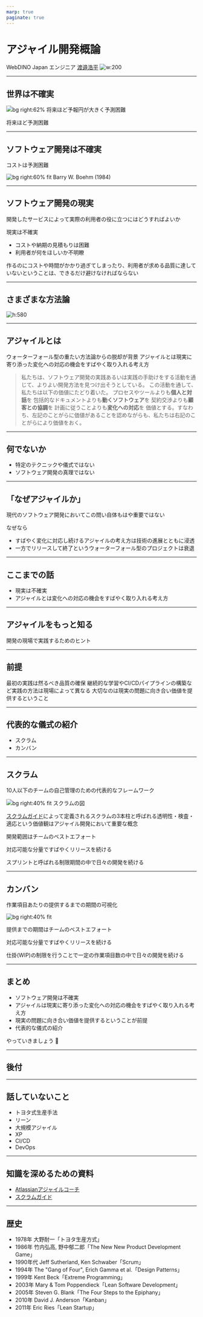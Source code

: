 ```yaml
---
marp: true
paginate: true
---
```


# アジャイル開発概論

WebDINO Japan エンジニア
[渡邉浩平](https://github.com/kou029w)
![w:200](https://github.com/kou029w.png)

---

## 世界は不確実

![bg right:62% 将来ほど予報円が大きく予測困難](https://www.jma.go.jp/jma/kishou/know/typhoon/7-1-1.png)
<!-- _footer: 図の出典: 気象庁 https://www.jma.go.jp/jma/kishou/know/typhoon/7-1.html -->

将来ほど予測困難

---

## ソフトウェア開発は不確実

コストは予測困難

![bg right:60% fit Barry W. Boehm (1984)](https://i.gyazo.com/81c2b1a3fdd1eb46ee4f612bd6bef742.png)
<!-- _footer: 図の出典: Barry W. Boehm (1984) "Software Engineering Economics" doi.org/10.1109/TSE.1984.5010193 Fig.3 -->

---

## ソフトウェア開発の現実

開発したサービスによって実際の利用者の役に立つにはどうすればよいか

現実は不確実

- コストや納期の見積もりは困難
- 利用者が何をほしいか不明瞭

作るのにコストや時間がかかり過ぎてしまったり、利用者が求める品質に達していないということは、できるだけ避けなければならない

---

## さまざまな方法論

![h:580](https://i.gyazo.com/bef43058445b8a7235ef28e1b16a7ebc.png)

<!-- _footer: http://agilelion.com/agile-kanban-cafe/agile-and-lean-influences-where-did-kanban-scrum-scrumban-come-from -->

---

## アジャイルとは

ウォーターフォール型の重たい方法論からの脱却が背景
アジャイルとは現実に寄り添った変化への対応の機会をすばやく取り入れる考え方

> 私たちは、ソフトウェア開発の実践あるいは実践の手助けをする活動を通じて、よりよい開発方法を見つけ出そうとしている。
> この活動を通して、私たちは以下の価値にたどり着いた。
> プロセスやツールよりも**個人と対話**を
> 包括的なドキュメントよりも**動くソフトウェア**を
> 契約交渉よりも**顧客との協調**を
> 計画に従うことよりも**変化への対応**を
> 価値とする。すなわち、左記のことがらに価値があることを認めながらも、私たちは右記のことがらにより価値をおく。

<!--
_footer: 引用元: Kent Beck et al. (2001) [アジャイルソフトウェア開発宣言](https://agilemanifesto.org/iso/ja/manifesto.html)
-->

---

## 何でないか

- 特定のテクニックや儀式ではない
- ソフトウェア開発の真理ではない

---

## 「なぜアジャイルか」

現代のソフトウェア開発においてこの問い自体もはや重要ではない

なぜなら

- すばやく変化に対応し続けるアジャイルの考え方は技術の進展とともに浸透
- 一方でリリースして終了というウォーターフォール型のプロジェクトは衰退

---

## ここまでの話

- 現実は不確実
- アジャイルとは変化への対応の機会をすばやく取り入れる考え方

---

## アジャイルをもっと知る

開発の現場で実践するためのヒント

---

## 前提

最初の実践は然るべき品質の確保
継続的な学習やCI/CDパイプラインの構築など実践の方法は現場によって異なる
大切なのは現実の問題に向き合い価値を提供するということ

---

## 代表的な儀式の紹介

- スクラム
- カンバン

---

## スクラム

10人以下のチームの自己管理のための代表的なフレームワーク

![bg right:40% fit スクラムの図](https://i.gyazo.com/80bf708078dfa7baeacdf8d981a79a81.png)


[スクラムガイド](https://scrummaster.jp/scrum-guide)によって定義されるスクラムの3本柱と呼ばれる透明性・検査・適応という価値観はアジャイル開発において重要な概念

開発範囲はチームのベストエフォート

対応可能な分量ですばやくリリースを続ける

スプリントと呼ばれる制限期間の中で日々の開発を続ける

---

## カンバン

作業項目あたりの提供するまでの期間の可視化

![bg right:40% fit](https://image.slidesharecdn.com/predictabilitymeasurementinkanbanmunich-140118163930-phpapp02/95/key-note-lean-kanban-central-europe-2011-predictability-measurement-with-kanban-1-638.jpg)

<!--
_footer: 画像の出典: David J. Anderson, 2011 https://www.slideshare.net/agilemanager/key-note-lean-kanban-central-europe-2011-predictability-measurement-in-kanban
-->

提供までの期間はチームのベストエフォート

対応可能な分量ですばやくリリースを続ける

仕掛(WIP)の制限を行うことで一定の作業項目数の中で日々の開発を続ける

---

## まとめ

- ソフトウェア開発は不確実
- アジャイルは現実に寄り添った変化への対応の機会をすばやく取り入れる考え方
- 現実の問題に向き合い価値を提供するということが前提
- 代表的な儀式の紹介

やっていきましょう 💪

---

## 後付

---

## 話していないこと

- トヨタ式生産手法
- リーン
- 大規模アジャイル
- XP
- CI/CD
- DevOps

---

## 知識を深めるための資料

- [Atlassianアジャイルコーチ](https://www.atlassian.com/ja/agile)
- [スクラムガイド](https://scrummaster.jp/scrum-guide)

---

## 歴史

- 1978年 大野耐一「トヨタ生産方式」
- 1986年 竹内弘高, 野中郁二郎「The New New Product Development Game」
- 1990年代 Jeff Sutherland, Ken Schwaber「Scrum」
- 1994年 The "Gang of Four", Erich Gamma et al.「Design Patterns」
- 1999年 Kent Beck「Extreme Programming」
- 2003年 Mary & Tom Poppendieck「Lean Software Development」
- 2005年 Steven G. Blank「The Four Steps to the Epiphany」
- 2010年 David J. Anderson「Kanban」
- 2011年 Eric Ries「Lean Startup」
